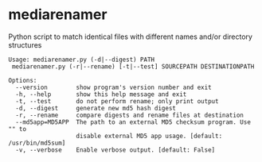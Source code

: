 mediarenamer
============

Python script to match identical files with different names and/or directory structures

    Usage: mediarenamer.py (-d|--digest) PATH 
     mediarenamer.py (-r|--rename) [-t|--test] SOURCEPATH DESTINATIONPATH
    
    Options:
      --version        show program's version number and exit
      -h, --help       show this help message and exit
      -t, --test       do not perform rename; only print output
      -d, --digest     generate new md5 hash digest
      -r, --rename     compare digests and rename files at destination
      --md5app=MD5APP  The path to an external MD5 checksum program. Use "" to
                       disable external MD5 app usage. [default: /usr/bin/md5sum]
      -v, --verbose    Enable verbose output. [default: False]
    
